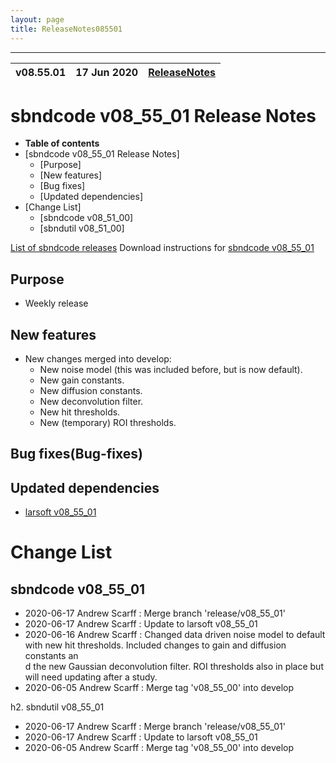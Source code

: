 ```yaml
---
layout: page
title: ReleaseNotes085501
---
```


-----------------------------------------------------------------------------
| v08.55.01 | 17 Jun 2020 | [ReleaseNotes](ReleaseNotes085501.html) |
| --- | --- | --- |



sbndcode v08_55_01 Release Notes
=======================================================================================

-   **Table of contents**
-   [sbndcode v08_55_01 Release Notes]
    -   [Purpose]
    -   [New features]
    -   [Bug fixes]
    -   [Updated dependencies]
-   [Change List]
    -   [sbndcode v08\_51\_00]
    -   [sbndutil v08\_51\_00]

[List of sbndcode releases](List_of_SBND_code_releases.html)
Download instructions for [sbndcode v08_55_01](http://scisoft.fnal.gov/scisoft/bundles/sbnd/v08_55_01/sbndcode-v08_55_01.html)

Purpose
---------------------------------------------------

* Weekly release

New features
---------------------------------------------------

* New changes merged into develop:
  * New noise model (this was included before, but is now default).
  * New gain constants.
  * New diffusion constants.
  * New deconvolution filter.
  * New hit thresholds.
  * New (temporary) ROI thresholds.

Bug fixes(Bug-fixes)
---------------------------------------------------

Updated dependencies
---------------------------------------------------

* [larsoft v08_55_01](https://cdcvs.fnal.gov/redmine/projects/larsoft/wiki/ReleaseNotes085501)

Change List
==========================================

sbndcode v08_55_01
---------------------------------------------------

* 2020-06-17  Andrew Scarff : Merge branch 'release/v08_55_01'
* 2020-06-17  Andrew Scarff : Update to larsoft v08_55_01
* 2020-06-16  Andrew Scarff : Changed data driven noise model to default with new hit thresholds. Included changes to gain and diffusion constants an\
d the new Gaussian deconvolution filter. ROI thresholds also in place but will need updating after a study.
* 2020-06-05  Andrew Scarff : Merge tag 'v08_55_00' into develop

h2. sbndutil v08_55_01

* 2020-06-17  Andrew Scarff : Merge branch 'release/v08_55_01'
* 2020-06-17  Andrew Scarff : Update to larsoft v08_55_01
* 2020-06-05  Andrew Scarff : Merge tag 'v08_55_00' into develop
